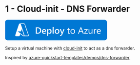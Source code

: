 # 1 - Cloud-init - DNS Forwarder
[![Deploy To Azure](https://raw.githubusercontent.com/mw8er/dns-forwarder/main/deploytoazure.svg?sanitize=true)](https://portal.azure.com/#create/Microsoft.Template/uri/https%3A%2F%2Fraw.githubusercontent.com%2Fmw8er%2Fdns-forwarder%2Fmain%2Fazuredeploy_cloud-init.json) 

Setup a virtual machine with [cloud-init](https://cloud-init.io/) to act as a dns forwarder.

Inspired by [azure-quickstart-templates/demos/dns-forwarder](https://github.com/Azure/azure-quickstart-templates/tree/master/demos/dns-forwarder)

